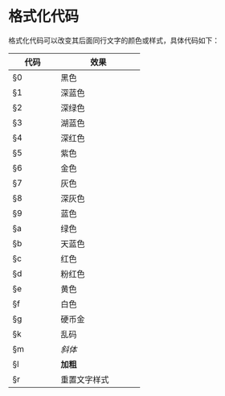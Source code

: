 <!-- community/creation/tutorialFormattingCode -->

# 格式化代码

格式化代码可以改变其后面同行文字的颜色或样式，具体代码如下：

<table class="font20 border">
    <thead>
        <tr class="align-left">
            <th style="width:80px;">代码</th><th style="width:150px;">效果</th>
        </tr>
    </thead>
    <tbody>
        <tr>
            <td>§0</td><td class="stroke black"><div class="block15 bg-color-black"></div>黑色</td>
        </tr>
        <tr>
            <td>§1</td><td class="stroke dark-blue"><div class="block15 bg-color-dark-blue"></div>深蓝色</td>
        </tr>
        <tr>
            <td>§2</td><td class="stroke dark-green"><div class="block15 bg-color-dark-green"></div>深绿色</td>
        </tr>
        <tr>
            <td>§3</td><td class="stroke dark-aqua"><div class="block15 bg-color-dark-aqua"></div>湖蓝色</td>
        </tr>
        <tr>
            <td>§4</td><td class="stroke dark-red"><div class="block15 bg-color-dark-red"></div>深红色</td>
        </tr>
        <tr>
            <td>§5</td><td class="stroke dark-purple"><div class="block15 bg-color-dark-purple"></div>紫色</td>
        </tr>
        <tr>
            <td>§6</td><td class="stroke gold"><div class="block15 bg-color-gold"></div>金色</td>
        </tr>
        <tr>
            <td>§7</td><td class="stroke gray"><div class="block15 bg-color-gray"></div>灰色</td>
        </tr>
        <tr>
            <td>§8</td><td class="stroke dark-gray"><div class="block15 bg-color-dark-gray"></div>深灰色</td>
        </tr>
        <tr>
            <td>§9</td><td class="stroke blue"><div class="block15 bg-color-blue"></div>蓝色</td>
        </tr>
        <tr>
            <td>§a</td><td class="stroke green"><div class="block15 bg-color-green"></div>绿色</td>
        </tr>
        <tr>
            <td>§b</td><td class="stroke aqua"><div class="block15 bg-color-aqua"></div>天蓝色</td>
        </tr>
        <tr>
            <td>§c</td><td class="stroke red"><div class="block15 bg-color-red"></div>红色</td>
        </tr>
        <tr>
            <td>§d</td><td class="stroke light-purple"><div class="block15 bg-color-light-purple"></div>粉红色</td>
        </tr>
        <tr>
            <td>§e</td><td class="stroke yellow"><div class="block15 bg-color-yellow"></div>黄色</td>
        </tr>
        <tr>
            <td>§f</td><td class="stroke white"><div class="block15 bg-color-white"></div>白色</td>
        </tr>
        <tr>
            <td>§g</td><td class="stroke minecoin-gold"><div class="block15 bg-color-minecoin-gold"></div>硬币金</td>
        </tr>
        <tr>
            <td>§k</td><td>乱码</td>
        </tr>
        <tr>
            <td>§m</td><td><i>斜体</i></td>
        </tr>
        <tr>
            <td>§l</td><td><b>加粗</b></td>
        </tr>
        <tr>
            <td>§r</td><td>重置文字样式</td>
        </tr>
    </tbody>
</table>

<!--● 其他
 money
 护甲
 饱食度-->

